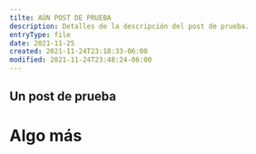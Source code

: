 ```yaml
---
tilte: AÚN POST DE PRUEBA
description: Detalles de la descripción del post de prueba.
entryType: file
date: 2021-11-25
created: 2021-11-24T23:18:33-06:00
modified: 2021-11-24T23:48:24-06:00
---
```


## Un post de prueba

# Algo más

<v-img src="/un-post-de-prueba/3864616ed8591086958cb9e6bd332dca.jpg" alt="Chile triste" />

